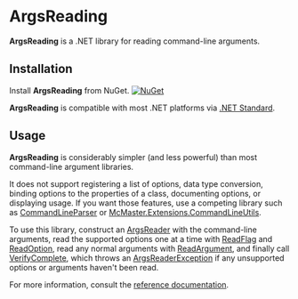 # ArgsReading

**ArgsReading** is a .NET library for reading command-line arguments.

## Installation

Install **ArgsReading** from NuGet. [![NuGet](https://img.shields.io/nuget/v/ArgsReading.svg)](https://www.nuget.org/packages/ArgsReading)

**ArgsReading** is compatible with most .NET platforms via [.NET Standard](https://docs.microsoft.com/en-us/dotnet/standard/net-standard).

## Usage

**ArgsReading** is considerably simpler (and less powerful) than most command-line argument libraries.

It does not support registering a list of options, data type conversion, binding options to the properties of a class, documenting options, or displaying usage. If you want those features, use a competing library such as [CommandLineParser](https://www.nuget.org/packages/CommandLineParser) or [McMaster.Extensions.CommandLineUtils](https://www.nuget.org/packages/McMaster.Extensions.CommandLineUtils/).

To use this library, construct an [ArgsReader](ArgsReading/ArgsReader/ArgsReader.md) with the command-line arguments, read the supported options one at a time with [ReadFlag](ArgsReading/ArgsReader/ReadFlag.md) and [ReadOption](ArgsReading/ArgsReader/ReadOption.md), read any normal arguments with [ReadArgument](ArgsReading/ArgsReader/ReadArgument.md), and finally call [VerifyComplete](ArgsReading/ArgsReader/VerifyComplete.md), which throws an [ArgsReaderException](ArgsReading/ArgsReaderException.md) if any unsupported options or arguments haven't been read.

For more information, consult the [reference documentation](ArgsReading.md).
